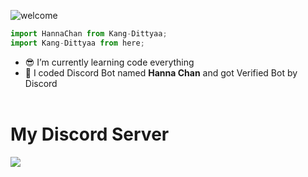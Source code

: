 ![welcome](https://media.discordapp.net/attachments/790581490999492618/876386445579927572/standard_1.gif)

```ts
import HannaChan from Kang-Dittyaa;
import Kang-Dittyaa from here;
```

- 😎 I’m currently learning code everything
- 🎁 I coded Discord Bot named **Hanna Chan** and got Verified Bot by Discord <br /><br />

# My Discord Server

<a href="https://top.gg/bot/723092028396797982">
  <img src="https://top.gg/api/widget/723092028396797982.svg">
</a>
<br><br>

</div>
